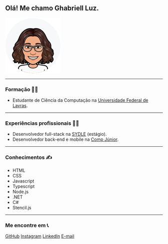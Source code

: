 ## Olá! Me chamo Ghabriell Luz.
![Ghabriell Luz](Ghabriell.png)

---
### Formação 👨‍🎓
- Estudante de Ciência da Computação na [Universidade Federal de Lavras](https://ufla.br/).
---
### Experiências profissionais 🧑‍💻
- Desenvolvedor full-stack na [SYDLE](https://www.sydle.com/) (estágio).
- Desenvolvedor back-end e mobile na [Comp Júnior](https://compjunior.com.br/).
---
### Conhecimentos ✍️
- HTML
- CSS
- Javascript
- Typescript
- Node.js
- .NET
- C#
- Stencil.js
---
### Me encontre em 📞
[GitHub](https://github.com/GhabriellLuz)
[Instagram](https://www.instagram.com/ghaabriell/)
[LinkedIn](https://www.linkedin.com/in/ghabriellluz/)
[E-mail](mailto:ghabriell.luz@hotmail.com)
